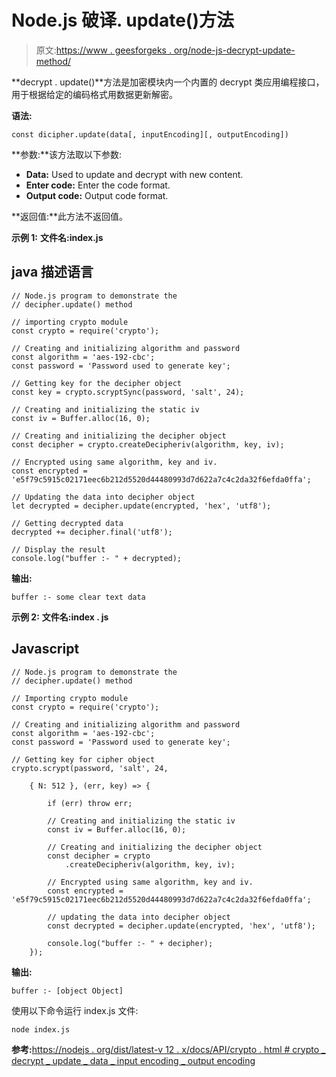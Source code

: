 # Node.js 破译. update()方法

> 原文:[https://www . geesforgeks . org/node-js-decrypt-update-method/](https://www.geeksforgeeks.org/node-js-decipher-update-method/)

**decrypt . update()**方法是加密模块内一个内置的 decrypt 类应用编程接口，用于根据给定的编码格式用数据更新解密。

**语法:**

```
const dicipher.update(data[, inputEncoding][, outputEncoding])
```

**参数:**该方法取以下参数:

*   **Data:** Used to update and decrypt with new content.
*   **Enter code:** Enter the code format.
*   **Output code:** Output code format.

**返回值:**此方法不返回值。

**示例 1:** **文件名:index.js**

## java 描述语言

```
// Node.js program to demonstrate the
// decipher.update() method

// importing crypto module
const crypto = require('crypto');

// Creating and initializing algorithm and password
const algorithm = 'aes-192-cbc';
const password = 'Password used to generate key';

// Getting key for the decipher object
const key = crypto.scryptSync(password, 'salt', 24);

// Creating and initializing the static iv
const iv = Buffer.alloc(16, 0);

// Creating and initializing the decipher object
const decipher = crypto.createDecipheriv(algorithm, key, iv);

// Encrypted using same algorithm, key and iv.
const encrypted =
'e5f79c5915c02171eec6b212d5520d44480993d7d622a7c4c2da32f6efda0ffa';

// Updating the data into decipher object
let decrypted = decipher.update(encrypted, 'hex', 'utf8');

// Getting decrypted data
decrypted += decipher.final('utf8');

// Display the result
console.log("buffer :- " + decrypted);
```

**输出:**

```
buffer :- some clear text data
```

**示例 2:** **文件名:index . js**

## Javascript

```
// Node.js program to demonstrate the
// decipher.update() method

// Importing crypto module
const crypto = require('crypto');

// Creating and initializing algorithm and password
const algorithm = 'aes-192-cbc';
const password = 'Password used to generate key';

// Getting key for cipher object
crypto.scrypt(password, 'salt', 24,

    { N: 512 }, (err, key) => {

        if (err) throw err;

        // Creating and initializing the static iv
        const iv = Buffer.alloc(16, 0);

        // Creating and initializing the decipher object
        const decipher = crypto
            .createDecipheriv(algorithm, key, iv);

        // Encrypted using same algorithm, key and iv.
        const encrypted =
'e5f79c5915c02171eec6b212d5520d44480993d7d622a7c4c2da32f6efda0ffa';

        // updating the data into decipher object
        const decrypted = decipher.update(encrypted, 'hex', 'utf8');

        console.log("buffer :- " + decipher);
    });
```

**输出:**

```
buffer :- [object Object]
```

使用以下命令运行 index.js 文件:

```
node index.js
```

**参考:**[https://nodejs . org/dist/latest-v 12 . x/docs/API/crypto . html # crypto _ decrypt _ update _ data _ input encoding _ output encoding](https://nodejs.org/dist/latest-v12.x/docs/api/crypto.html#crypto_decipher_update_data_inputencoding_outputencoding)